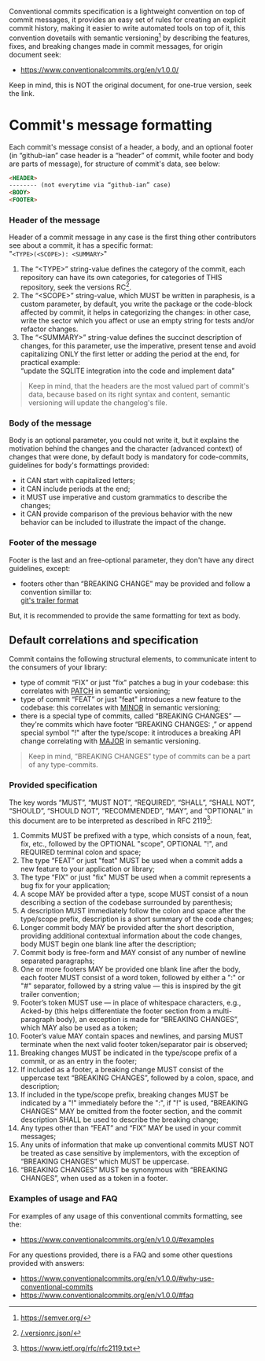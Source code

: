 Conventional commits specification is a lightweight convention on top of commit messages, it provides an easy set of rules for creating an explicit commit history, making it easier to write automated tools on top of it, this convention dovetails with semantic versioning[^1] by describing the features, fixes, and breaking changes made in commit messages, for origin document seek:

- https://www.conventionalcommits.org/en/v1.0.0/

Keep in mind, this is NOT the original document, for one-true version, seek the link.

Commit's message formatting
===========================

Each commit's message consist of a header, a body, and an optional footer (in “github-ian” case header is a “header” of commit, while footer and body are parts of message), for structure of commit's data, see below:

```html
<HEADER>
-------- (not everytime via “github-ian” case)
<BODY>
<FOOTER>
```

### Header of the message

Header of a commit message in any case is the first thing other contributors see about a commit, it has a specific format:\
"`<TYPE>(<SCOPE>): <SUMMARY>`"

1. The “\<TYPE>” string-value defines the category of the commit, each repository can have its own categories, for categories of THIS repository, seek the versions RC[^2].
2. The “\<SCOPE>” string-value, which MUST be written in paraphesis, is a custom parameter, by default, you write the package or the code-block affected by commit, it helps in categorizing the changes: in other case, write the sector which you affect or use an empty string for tests and/or refactor changes.
3. The “\<SUMMARY>” string-value defines the succinct description of changes, for this parameter, use the imperative, present tense and avoid capitalizing ONLY the first letter or adding the period at the end, for practical example:\
“update the SQLITE integration into the code and implement data”

> Keep in mind, that the headers are the most valued part of commit's data, because based on its right syntax and content, semantic versioning will update the changelog's file.

### Body of the message

Body is an optional parameter, you could not write it, but it explains the motivation behind the changes and the character (advanced context) of changes that were done, by default body is mandatory for code-commits, guidelines for body's formattings provided:

- it CAN start with capitalized letters;
- it CAN include periods at the end;
- it MUST use imperative and custom grammatics to describe the changes;
- it CAN provide comparison of the previous behavior with the new behavior can be included to illustrate the impact of the change.

### Footer of the message

Footer is the last and an free-optional parameter, they don't have any direct guidelines, except:

- footers other than “BREAKING CHANGE” may be provided and follow a convention simillar to:\
  [git's trailer format](https://git-scm.com/docs/git-interpret-trailers)

But, it is recommended to provide the same formatting for text as body.

## Default correlations and specification

Commit contains the following structural elements, to communicate intent to the consumers of your library:

- type of commit “FIX” or just "fix" patches a bug in your codebase: this correlates with [PATCH][SEMVER] in semantic versioning;
- type of commit “FEAT” or just "feat" introduces a new feature to the codebase: this correlates with [MINOR][SEMVER] in semantic versioning;
- there is a special type of commits, called “BREAKING CHANGES” — they're commits which have footer “BREAKING CHANGES: ,” or append special symbol "!" after the type/scope: it introduces a breaking API change correlating with [MAJOR][SEMVER] in semantic versioning.

> Keep in mind, “BREAKING CHANGES” type of commits can be a part of any type-commits.

### Provided specification

The key words “MUST”, “MUST NOT”, “REQUIRED”, “SHALL”, “SHALL NOT”, “SHOULD”, “SHOULD NOT”, “RECOMMENDED”, “MAY”, and “OPTIONAL” in this document are to be interpreted as described in RFC 2119[^3]:

1. Commits MUST be prefixed with a type, which consists of a noun, feat, fix, etc., followed by the OPTIONAL "scope", OPTIONAL "!", and REQUIRED terminal colon and space;
2. The type “FEAT” or just "feat" MUST be used when a commit adds a new feature to your application or library;
3. The type “FIX” or just "fix" MUST be used when a commit represents a bug fix for your application;
4. A scope MAY be provided after a type, scope MUST consist of a noun describing a section of the codebase surrounded by parenthesis;
5. A description MUST immediately follow the colon and space after the type/scope prefix, description is a short summary of the code changes;
6. Longer commit body MAY be provided after the short description, providing additional contextual information about the code changes, body MUST begin one blank line after the description;
7. Commit body is free-form and MAY consist of any number of newline separated paragraphs;
8. One or more footers MAY be provided one blank line after the body, each footer MUST consist of a word token, followed by either a ":" or "#" separator, followed by a string value — this is inspired by the git trailer convention;
9. Footer’s token MUST use — in place of whitespace characters, e.g., Acked-by (this helps differentiate the footer section from a multi-paragraph body), an exception is made for “BREAKING CHANGES”, which MAY also be used as a token;
10. Footer’s value MAY contain spaces and newlines, and parsing MUST terminate when the next valid footer token/separator pair is observed;
11. Breaking changes MUST be indicated in the type/scope prefix of a commit, or as an entry in the footer;
12. If included as a footer, a breaking change MUST consist of the uppercase text “BREAKING CHANGES”, followed by a colon, space, and description;
13. If included in the type/scope prefix, breaking changes MUST be indicated by a "!" immediately before the ":", if "!" is used, “BREAKING CHANGES” MAY be omitted from the footer section, and the commit description SHALL be used to describe the breaking change;
14. Any types other than “FEAT” and “FIX” MAY be used in your commit messages;
15. Any units of information that make up conventional commits MUST NOT be treated as case sensitive by implementors, with the exception of “BREAKING CHANGES” which MUST be uppercase.
16. “BREAKING CHANGES” MUST be synonymous with “BREAKING CHANGES”, when used as a token in a footer.

### Examples of usage and FAQ

For examples of any usage of this conventional commits formatting, see the:

- https://www.conventionalcommits.org/en/v1.0.0/#examples

For any questions provided, there is a FAQ and some other questions provided with answers:

- https://www.conventionalcommits.org/en/v1.0.0/#why-use-conventional-commits
- https://www.conventionalcommits.org/en/v1.0.0/#faq

[^1]: https://semver.org/
[^2]: [/.versionrc.json/](./../../.versionrc.json)
[^3]: https://www.ietf.org/rfc/rfc2119.txt

[SEMVER]: https://semver.org/#summary
